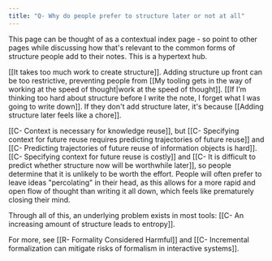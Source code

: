 ```yaml
---
title: "Q- Why do people prefer to structure later or not at all"
---
```

This page can be thought of as a contextual index page - so point to other pages while discussing how that's relevant to the common forms of structure people add to their notes. This is a hypertext hub.

[[It takes too much work to create structure]]. Adding structure up front can be too restrictive, preventing people from [[My tooling gets in the way of working at the speed of thought|work at the speed of thought]]. [[If I’m thinking too hard about structure before I write the note, I forget what I was going to write down]]. If they don't add structure later, it's because [[Adding structure later feels like a chore]].

[[C- Context is necessary for knowledge reuse]], but [[C- Specifying context for future reuse requires predicting trajectories of future reuse]] and [[C- Predicting trajectories of future reuse of information objects is hard]]. [[C- Specifying context for future reuse is costly]] and [[C- It is difficult to predict whether structure now will be worthwhile later]], so people determine that it is unlikely to be worth the effort. People will often prefer to leave ideas "percolating" in their head, as this allows for a more rapid and open flow of thought than writing it all down, which feels like prematurely closing their mind.

Through all of this, an underlying problem exists in most tools: [[C- An increasing amount of structure leads to entropy]].

For more, see [[R- Formality Considered Harmful]] and [[C- Incremental formalization can mitigate risks of formalism in interactive systems]].
